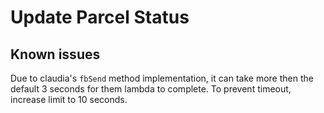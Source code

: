 # Update Parcel Status

## Known issues

Due to claudia's `fbSend` method implementation, it can take more then the default 3 seconds for them lambda to complete. To prevent timeout, increase limit to 10 seconds.